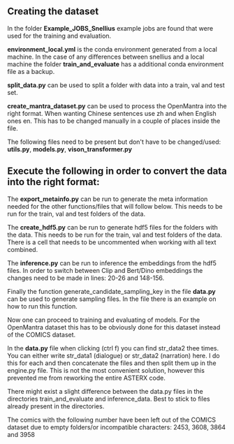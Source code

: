 ## Creating the dataset

In the folder **Example_JOBS_Snellius** example jobs are found that were used for the training and evaluation.

**environment_local.yml** is the conda environment generated from a local machine. In the case of any differences between snellius and a local machine the folder **train_and_evaluate** has a additional conda environment file as a backup.


**split_data.py** can be used to split a folder with data into a train, val and test set.

**create_mantra_dataset.py** can be used to process the OpenMantra into the right format. When wanting Chinese sentences use zh and when English ones en. This has to be changed manually in a couple of places inside the file.

The following files need to be present but don't have to be changed/used: **utils.py**, **models.py**, **vison_transformer.py**


## Execute the following in order to convert the data into the right format:

The **export_metainfo.py** can be run to generate the meta information needed for the other functions/files that will follow below. This needs to be run for the train, val and test folders of the data. 

The **create_hdf5.py** can be run to generate hdf5 files for the folders with the data. This needs to be run for the train, val and test folders of the data. There is a cell that needs to be uncommented when working with all text combined.

The **inference.py** can be run to inference the embeddings from the hdf5 files. In order to switch between Clip and Bert/Dino embeddings the changes need to be made in lines: 20-26 and 148-156.

Finally the function generate_candidate_sampling_key in the file **data.py** can be used to generate sampling files. In the file there is an example on how to run this function.

Now one can proceed to training and evaluating of models. For the OpenMantra dataset this has to be obviously done for this dataset instead of the COMICS dataset.

In the **data.py** file when clicking (ctrl f) you can find str_data2 thee times. You can either write str_data1 (dialogue) or str_data2 (narration) here. I do this for each and then concatenate the files and then split them up in the engine.py file. This is not the most convenient solution, however this prevented me from reworking the entire ASTERX code.


There might exist a slight difference between the data.py files in the directories train_and_evaluate and inference_data. Best to stick to files already present in the directories.

The comics with the following number have been left out of the COMICS dataset due to empty folders/or incompatible characters:  2453, 3608, 3864 and 3958
